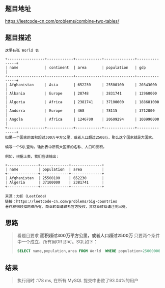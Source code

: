 
## 题目地址
https://leetcode-cn.com/problems/combine-two-tables/

## 题目描述
```
这里有张 World 表

+-----------------+------------+------------+--------------+---------------+
| name            | continent  | area       | population   | gdp           |
+-----------------+------------+------------+--------------+---------------+
| Afghanistan     | Asia       | 652230     | 25500100     | 20343000      |
| Albania         | Europe     | 28748      | 2831741      | 12960000      |
| Algeria         | Africa     | 2381741    | 37100000     | 188681000     |
| Andorra         | Europe     | 468        | 78115        | 3712000       |
| Angola          | Africa     | 1246700    | 20609294     | 100990000     |
+-----------------+------------+------------+--------------+---------------+
如果一个国家的面积超过300万平方公里，或者人口超过2500万，那么这个国家就是大国家。

编写一个SQL查询，输出表中所有大国家的名称、人口和面积。

例如，根据上表，我们应该输出:

+--------------+-------------+--------------+
| name         | population  | area         |
+--------------+-------------+--------------+
| Afghanistan  | 25500100    | 652230       |
| Algeria      | 37100000    | 2381741      |
+--------------+-------------+--------------+

来源：力扣（LeetCode）
链接：https://leetcode-cn.com/problems/big-countries
著作权归领扣网络所有。商业转载请联系官方授权，非商业转载请注明出处。
```

## 思路

> 看题目要求 **面积超过300万平方公里，或者人口超过2500万** 只要两个条件中一个成立，所有用OR 即可。SQL如下：
>
> ```sql
> SELECT name,population,area FROM World  WHERE population>25000000 OR area>3000000
> ```
> 
>

## 结果

> 执行用时 :178 ms, 在所有 MySQL 提交中击败了93.04%的用户